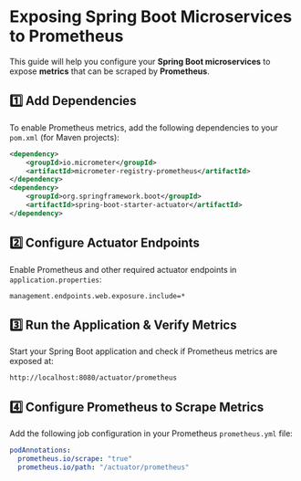 # Exposing Spring Boot Microservices to Prometheus

This guide will help you configure your **Spring Boot microservices** to expose **metrics** that can be scraped by **Prometheus**.

## 1️⃣ Add Dependencies
To enable Prometheus metrics, add the following dependencies to your `pom.xml` (for Maven projects):

```xml
<dependency>
    <groupId>io.micrometer</groupId>
    <artifactId>micrometer-registry-prometheus</artifactId>
</dependency>
<dependency>
    <groupId>org.springframework.boot</groupId>
    <artifactId>spring-boot-starter-actuator</artifactId>
</dependency>
```


## 2️⃣ Configure Actuator Endpoints
Enable Prometheus and other required actuator endpoints in `application.properties`:

```properties
management.endpoints.web.exposure.include=*
```


## 3️⃣ Run the Application & Verify Metrics
Start your Spring Boot application and check if Prometheus metrics are exposed at:

```
http://localhost:8080/actuator/prometheus
```

## 4️⃣ Configure Prometheus to Scrape Metrics
Add the following job configuration in your Prometheus `prometheus.yml` file:

```yaml
podAnnotations:
  prometheus.io/scrape: "true"
  prometheus.io/path: "/actuator/prometheus"
```

